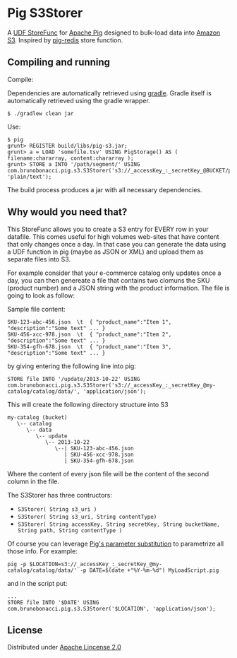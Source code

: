 # Pig S3Storer

A [UDF StoreFunc](http://pig.apache.org/docs/r0.8.0/udf.html#Store+Functions) for [Apache Pig](http://pig.apache.org/) designed to bulk-load data into [Amazon S3](http://aws.amazon.com/s3/). Inspired by [pig-redis](https://github.com/mattb/pig-redis) store function.

## Compiling and running

Compile:

Dependencies are automatically retrieved using [gradle](http://www.gradle.org/). Gradle itself is automatically retrieved using the gradle wrapper.

    $ ./gradlew clean jar

Use:

    $ pig
    grunt> REGISTER build/libs/pig-s3.jar;
    grunt> a = LOAD 'somefile.tsv' USING PigStorage() AS ( filename:chararray, content:chararray );
    grunt> STORE a INTO '/path/segment/' USING com.brunobonacci.pig.s3.S3Storer('s3://_accessKey_:_secretKey_@BUCKET/prefix/for/data/', 'plain/text');

The build process produces a jar with all necessary dependencies.

## Why would you need that?

This StoreFunc allows you to create a S3 entry for EVERY row in your datafile.
This comes useful for high volumes web-sites that have content that only changes once a day.
In that case you can generate the data using a UDF function in pig (maybe as JSON or XML)
and upload them as separate files into S3.

For example consider that your e-commerce catalog only updates once a day, you can then genereate a file
that contains two clomuns the SKU (product number) and a JSON string with the product information.
The file is going to look as follow:

Sample file content:
```
SKU-123-abc-456.json  \t  { "product_name":"Item 1", "description":"Some text" ... }
SKU-456-xcc-978.json  \t  { "product_name":"Item 2", "description":"Some text" ... }
SKU-354-gfh-678.json  \t  { "product_name":"Item 3", "description":"Some text" ... }
```

by giving entering the following line into pig:
```
STORE file INTO '/update/2013-10-22' USING com.brunobonacci.pig.s3.S3Storer('s3://_accessKey_:_secretKey_@my-catalog/catalog/data/', 'application/json');
```
This will create the following directory structure into S3

```
my-catalog (bucket)
   \-- catalog
      \-- data
         \-- update
            \-- 2013-10-22
               \--| SKU-123-abc-456.json
                  | SKU-456-xcc-978.json
                  | SKU-354-gfh-678.json

```

Where the content of every json file will be the content of the second column in the file.

The S3Storer has three contructors:

  - `S3Storer( String s3_uri )`
  - `S3Storer( String s3_uri, String contentType)`
  - `S3Storer( String accessKey, String secretKey, String bucketName, String path, String contentType )`

Of course you can leverage [Pig's parameter substitution](http://wiki.apache.org/pig/ParameterSubstitution) to parametrize all those info. For example:

```
pig -p $LOCATION=s3://_accessKey_:_secretKey_@my-catalog/catalog/data/' -p DATE=$(date +"%Y-%m-%d") MyLoadScript.pig
```
and in the script put:
```
...
STORE file INTO '$DATE' USING com.brunobonacci.pig.s3.S3Storer('$LOCATION', 'application/json');
```

## License

Distributed under [Apache Lincense 2.0](http://www.apache.org/licenses/LICENSE-2.0.html)
